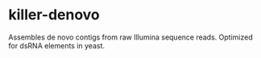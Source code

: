 # killer-denovo
Assembles de novo contigs from raw Illumina sequence reads. Optimized for dsRNA elements in yeast. 
